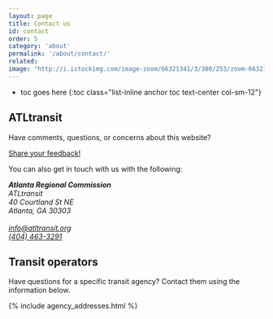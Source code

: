 ```yaml
---
layout: page
title: Contact us
id: contact
order: 5
category: 'about'
permalink: '/about/contact/'
related: 
image: "http://i.istockimg.com/image-zoom/66321341/3/380/253/zoom-66321341-3.jpg"
---
```


* toc goes here
{:toc class="list-inline anchor toc text-center col-sm-12"}

## ATLtransit

Have comments, questions, or concerns about this website? 

<a class="btn btn-lg btn-primary" href="/about/feedback">Share your feedback!</a>

You can also get in touch with us with the following:

<address>
	<strong>Atlanta Regional Commission</strong><br>
	ATLtransit<br>
	40 Courtland St NE<br>
	Atlanta, GA 30303<br><br>
	<abbr title="Email"><i class="fa fa-envelope-o"></i></abbr> 
	<a href="mailto:info@atltransit.org">info@atltransit.org</a><br>
	<abbr title="Phone"><i class="fa fa-phone"></i></abbr> <a href="tel:{{ page.phone }}">(404) 463-3291</a>
</address>


## Transit operators

Have questions for a specific transit agency? Contact them using the information below.

{% include agency_addresses.html %}